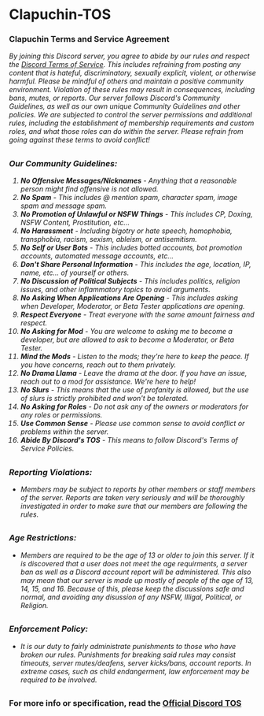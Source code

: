 # Clapuchin-TOS
### Clapuchin Terms and Service Agreement
<i>By joining this Discord server, you agree to abide by our rules and respect the <a href="https://discord.com/terms">Discord Terms of Service</a>. This includes refraining from posting any content that is hateful, discriminatory, sexually explicit, violent, or otherwise harmful. Please be mindful of others and maintain a positive community environment. Violation of these rules may result in consequences, including bans, mutes, or reports. Our server follows Discord's Community Guidelines, as well as our own unique Community Guidelines and other policies. We are subjected to control the server permissions and additional rules, including the establishment of membership requirements and custom roles, and what those roles can do within the server. Please refrain from going against these terms to avoid conflict!
##
### Our Community Guidelines:
1. <b>No Offensive Messages/Nicknames</b> - Anything that a reasonable person might find offensive is not allowed.
2. <b>No Spam</b> - This includes @ mention spam, character spam, image spam and message spam.
3. <b>No Promotion of Unlawful or NSFW Things</b> - This includes CP, Doxing, NSFW Content, Prostitution, etc...
4. <b>No Harassment</b> - Including bigotry or hate speech, homophobia, transphobia, racism, sexism, ableism, or antisemitism.
5. <b>No Self or User Bots</b> - This includes botted accounts, bot promotion accounts, automated message accounts, etc...
6. <b>Don't Share Personal Information</b> - This includes the age, location, IP, name, etc... of yourself or others.
7. <b>No Discussion of Political Subjects</b> - This includes politics, religion issues, and other inflammatory topics to avoid arguments.
8. <b>No Asking When Applications Are Opening</b> - This includes asking when Developer, Moderator, or Beta Tester applications are opening.
9. <b>Respect Everyone</b> - Treat everyone with the same amount fairness and respect.
10. <b>No Asking for Mod</b> - You are welcome to asking me to become a developer, but are allowed to ask to become a Moderator, or Beta Tester.
11. <b>Mind the Mods</b> - Listen to the mods; they're here to keep the peace. If you have concerns, reach out to them privately.
12. <b>No Drama Llama</b> - Leave the drama at the door. If you have an issue, reach out to a mod for assistance. We're here to help!
13. <b>No Slurs</b> - This means that the use of profanity is allowed, but the use of slurs is strictly prohibited and won't be tolerated.
14. <b>No Asking for Roles</b> - Do not ask any of the owners or moderators for any roles or permissions.
15. <b>Use Common Sense</b> - Please use common sense to avoid conflict or problems within the server.
16. <b>Abide By Discord's TOS</b> - This means to follow Discord's Terms of Service Policies.
##
### Reporting Violations:
- Members may be subject to reports by other members or staff members of the server. Reports are taken very seriously and will be thoroughly investigated in order to make sure that our members are following the rules.
##
### Age Restrictions:
- Members are required to be the age of 13 or older to join this server. If it is discovered that a user does not meet the age requirments, a server ban as well as a Discord account report will be administered. This also may mean that our server is made up mostly of people of the age of 13, 14, 15, and 16. Because of this, please keep the discussions safe and normal, and avoiding any disussion of any NSFW, Illigal, Political, or Religion.
##
### Enforcement Policy:
- It is our duty to fairly administrate punishments to those who have broken our rules. Punishments for breaking said rules may consist timeouts, server mutes/deafens, server kicks/bans, account reports. In extreme cases, such as child endangerment, law enforcement may be required to be involved.</i>
##
### <b>For more info or specification, read the <a href="https://discord.com/terms">Official Discord TOS</a></b>
##
